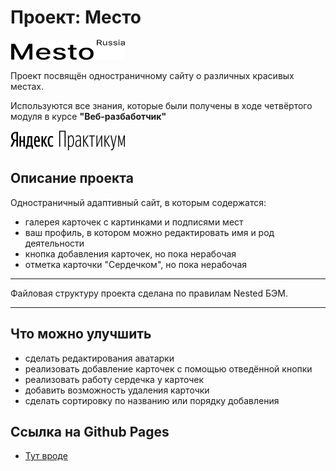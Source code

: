 # Проект: **Место**

<img src="./images/logo-black.svg" width="183" height="32">

Проект посвящён одностраничному сайту о различных красивых местах.

Используются все знания, которые были получены в ходе четвёртого модуля в курсе **"Веб-разбаботчик"**

<img src="./images/readme.logoY/logoY.svg" width="183" height="32">

## Описание проекта

Одностраничный адаптивный сайт, в которым содержатся:
* галерея карточек с картинками и подписями мест
* ваш профиль, в котором можно редактировать имя и род деятельности
* кнопка добавления карточек, но пока нерабочая
* отметка карточки "Сердечком", но пока нерабочая
------
Файловая структуру проекта сделана по правилам Nested БЭМ.

------

## Что можно улучшить

* сделать редактирования аватарки
* реализовать добавление карточек с помощью отведённой кнопки
* реализовать работу сердечка у карточек
* добавить возможность удаления карточки
* сделать сортировку по названию или порядку добавления

## Ссылка на Github Pages

* [Тут вроде](https://leyvon.github.io/mesto/index.html)